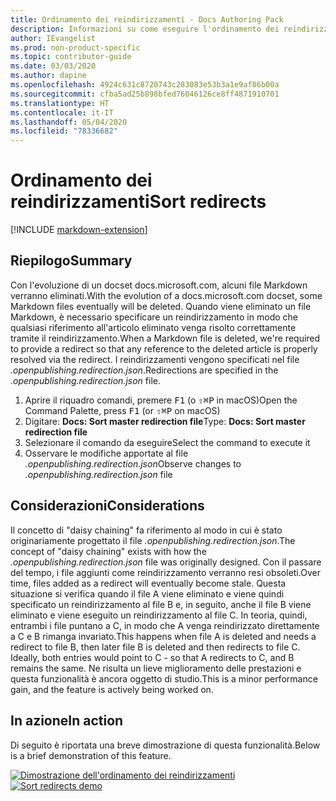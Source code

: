 ```yaml
---
title: Ordinamento dei reindirizzamenti - Docs Authoring Pack
description: Informazioni su come eseguire l'ordinamento dei reindirizzamenti con Docs Authoring Pack, estensione di Visual Studio Code.
author: IEvangelist
ms.prod: non-product-specific
ms.topic: contributor-guide
ms.date: 03/03/2020
ms.author: dapine
ms.openlocfilehash: 4924c631c8720743c283083e53b3a1e9af86b00a
ms.sourcegitcommit: cfba5ad25b898bfed76046126ce8ff4871910701
ms.translationtype: HT
ms.contentlocale: it-IT
ms.lasthandoff: 05/04/2020
ms.locfileid: "78336682"
---
```

# <a name="sort-redirects"></a><span data-ttu-id="b0069-103">Ordinamento dei reindirizzamenti</span><span class="sxs-lookup"><span data-stu-id="b0069-103">Sort redirects</span></span>

[!INCLUDE [markdown-extension](includes/markdown-extension.md)]

## <a name="summary"></a><span data-ttu-id="b0069-104">Riepilogo</span><span class="sxs-lookup"><span data-stu-id="b0069-104">Summary</span></span>

<span data-ttu-id="b0069-105">Con l'evoluzione di un docset docs.microsoft.com, alcuni file Markdown verranno eliminati.</span><span class="sxs-lookup"><span data-stu-id="b0069-105">With the evolution of a docs.microsoft.com docset, some Markdown files eventually will be deleted.</span></span> <span data-ttu-id="b0069-106">Quando viene eliminato un file Markdown, è necessario specificare un reindirizzamento in modo che qualsiasi riferimento all'articolo eliminato venga risolto correttamente tramite il reindirizzamento.</span><span class="sxs-lookup"><span data-stu-id="b0069-106">When a Markdown file is deleted, we're required to provide a redirect so that any reference to the deleted article is properly resolved via the redirect.</span></span> <span data-ttu-id="b0069-107">I reindirizzamenti vengono specificati nel file *.openpublishing.redirection.json*.</span><span class="sxs-lookup"><span data-stu-id="b0069-107">Redirections are specified in the *.openpublishing.redirection.json* file.</span></span>

1. <span data-ttu-id="b0069-108">Aprire il riquadro comandi, premere <kbd>F1</kbd> (o <kbd>⇧⌘P</kbd> in macOS)</span><span class="sxs-lookup"><span data-stu-id="b0069-108">Open the Command Palette, press <kbd>F1</kbd> (or <kbd>⇧⌘P</kbd> on macOS)</span></span>
1. <span data-ttu-id="b0069-109">Digitare: **Docs: Sort master redirection file**</span><span class="sxs-lookup"><span data-stu-id="b0069-109">Type: **Docs: Sort master redirection file**</span></span>
1. <span data-ttu-id="b0069-110">Selezionare il comando da eseguire</span><span class="sxs-lookup"><span data-stu-id="b0069-110">Select the command to execute it</span></span>
1. <span data-ttu-id="b0069-111">Osservare le modifiche apportate al file *.openpublishing.redirection.json*</span><span class="sxs-lookup"><span data-stu-id="b0069-111">Observe changes to *.openpublishing.redirection.json* file</span></span>

## <a name="considerations"></a><span data-ttu-id="b0069-112">Considerazioni</span><span class="sxs-lookup"><span data-stu-id="b0069-112">Considerations</span></span>

<span data-ttu-id="b0069-113">Il concetto di "daisy chaining" fa riferimento al modo in cui è stato originariamente progettato il file *.openpublishing.redirection.json*.</span><span class="sxs-lookup"><span data-stu-id="b0069-113">The concept of "daisy chaining" exists with how the *.openpublishing.redirection.json* file was originally designed.</span></span> <span data-ttu-id="b0069-114">Con il passare del tempo, i file aggiunti come reindirizzamento verranno resi obsoleti.</span><span class="sxs-lookup"><span data-stu-id="b0069-114">Over time, files added as a redirect will eventually become stale.</span></span> <span data-ttu-id="b0069-115">Questa situazione si verifica quando il file A viene eliminato e viene quindi specificato un reindirizzamento al file B e, in seguito, anche il file B viene eliminato e viene eseguito un reindirizzamento al file C. In teoria, quindi, entrambi i file puntano a C, in modo che A venga reindirizzato direttamente a C e B rimanga invariato.</span><span class="sxs-lookup"><span data-stu-id="b0069-115">This happens when file A is deleted and needs a redirect to file B, then later file B is deleted and then redirects to file C. Ideally, both entries would point to C - so that A redirects to C, and B remains the same.</span></span> <span data-ttu-id="b0069-116">Ne risulta un lieve miglioramento delle prestazioni e questa funzionalità è ancora oggetto di studio.</span><span class="sxs-lookup"><span data-stu-id="b0069-116">This is a minor performance gain, and the feature is actively being worked on.</span></span>

## <a name="in-action"></a><span data-ttu-id="b0069-117">In azione</span><span class="sxs-lookup"><span data-stu-id="b0069-117">In action</span></span>

<span data-ttu-id="b0069-118">Di seguito è riportata una breve dimostrazione di questa funzionalità.</span><span class="sxs-lookup"><span data-stu-id="b0069-118">Below is a brief demonstration of this feature.</span></span>

<span data-ttu-id="b0069-119">[![Dimostrazione dell'ordinamento dei reindirizzamenti](media/sort-redirect.gif)](media/sort-redirect.gif#lightbox)</span><span class="sxs-lookup"><span data-stu-id="b0069-119">[![Sort redirects demo](media/sort-redirect.gif)](media/sort-redirect.gif#lightbox)</span></span>
